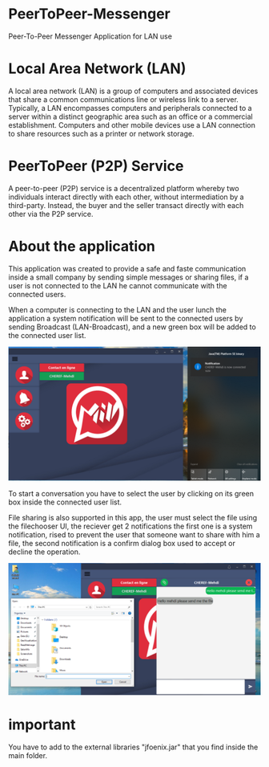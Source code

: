 # PeerToPeer-Messenger
Peer-To-Peer Messenger Application for LAN use

# Local Area Network (LAN)

A local area network (LAN) is a group of computers and associated devices that share a common communications line or wireless link to a server. Typically, a LAN encompasses computers and peripherals connected to a server within a distinct geographic area such as an office or a commercial establishment. Computers and other mobile devices use a LAN connection to share resources such as a printer or network storage.

# PeerToPeer (P2P) Service

A peer-to-peer (P2P) service is a decentralized platform whereby two individuals interact directly with each other, without intermediation by a third-party. Instead, the buyer and the seller transact directly with each other via the P2P service.

# About the application

This application was created to provide a safe and faste communication inside a small company by sending simple messages or sharing files, if a user is not connected to the LAN he cannot communicate with the connected users.

When a computer is connecting to the LAN and the user lunch the application a system notification will be sent to the connected users by sending Broadcast (LAN-Broadcast), and a new green box will be added to the connected user list.

![alt text](https://github.com/CHEREF-Mehdi/PeerToPeer-Messenger/blob/master/ReadMeImages/Screenshot%20(1).png)

To start a conversation you have to select the user by clicking on its green box  inside the connected user list.

File sharing is also supported in this app, the user must select the file using the filechooser UI, the reciever get 2 notifications the first one is a system notification, rised to prevent the user that someone want to share with him a file, the second notification is a confirm dialog box used to accept or decline the operation.

![alt text](https://github.com/CHEREF-Mehdi/PeerToPeer-Messenger/blob/master/ReadMeImages/Screenshot%20(2).png)


# important
You have to add to the external libraries "jfoenix.jar" that you find inside the main folder.
